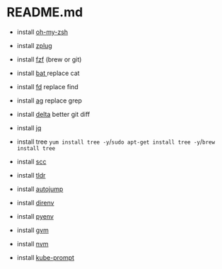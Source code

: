 # README.md

- install [oh-my-zsh](https://ohmyz.sh/)
- install [zplug](https://github.com/zplug/zplug)

- install [fzf](https://github.com/junegunn/fzf) (brew or git)
- install [bat ](https://github.com/sharkdp/bat)                    replace cat
- install [fd](https://github.com/sharkdp/fd)                       replace find
- install [ag](https://github.com/ggreer/the_silver_searcher)       replace grep
- install [delta](https://github.com/dandavison/delta)              better git diff

- install [jq](https://stedolan.github.io/jq/)
- install tree `yum install tree -y`/`sudo apt-get install tree -y`/`brew install tree`
- install [scc](https://github.com/boyter/scc)
- install [tldr](https://github.com/tldr-pages/tldr)

- install [autojump](https://github.com/wting/autojump#installation)

- install [direnv](https://direnv.net/)
- install [pyenv](https://github.com/pyenv/pyenv)
- install [gvm](https://github.com/moovweb/gvm)
- install [nvm](https://github.com/nvm-sh/nvm)

- install [kube-prompt](https://github.com/c-bata/kube-prompt)
